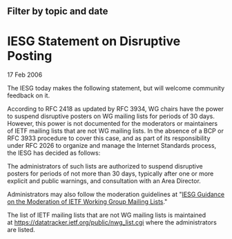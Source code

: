 Filter by topic and date
------------------------

IESG Statement on Disruptive Posting
====================================

17 Feb 2006

The IESG today makes the following statement, but will welcome community feedback on it.

According to RFC 2418 as updated by RFC 3934, WG chairs have the power to suspend disruptive posters on WG mailing lists for periods of 30 days. However, this power is not documented for the moderators or maintainers of IETF mailing lists that are not WG mailing lists. In the absence of a BCP or RFC 3933 procedure to cover this case, and as part of its responsibility under RFC 2026 to organize and manage the Internet Standards process, the IESG has decided as follows: 

The administrators of such lists are authorized to suspend disruptive posters for periods of not more than 30 days, typically after one or more explicit and public warnings, and consultation with an Area Director. 

Administrators may also follow the moderation guidelines at "[IESG Guidance on the Moderation of IETF Working Group Mailing Lists](/about/groups/iesg/statements/mailing-lists-moderation/)." 

The list of IETF mailing lists that are not WG mailing lists is maintained at <https://datatracker.ietf.org/public/nwg_list.cgi> where the administrators are listed.

